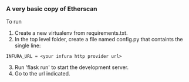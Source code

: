 ### A very basic copy of Etherscan

To run
1) Create a new virtualenv from requirements.txt.
2) In the top level folder, create a file named config.py that containts the single line:
```
INFURA_URL = <your infura http provider url>
```
3) Run 'flask run' to start the development server.
4) Go to the url indicated.